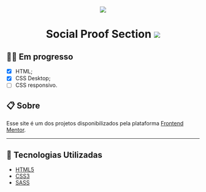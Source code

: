 <h1 align="center">
  <img src="https://ik.imagekit.io/ynow9fnvd0r/1_dWe_Ryn_omllG8E6eeuWEw_PlCu84vkv.png">
</h1>

<h1 align="center">
Social Proof Section

  <img src="https://ik.imagekit.io/ynow9fnvd0r/36fdece3-b282-42ed-8dd6-718d247ea154_9hAOI8tp8.jfif">
</h1>

## 👨‍💻 Em progresso

- [x] HTML;
- [x] CSS Desktop;
- [ ] CSS responsivo.

## 📋 Sobre

Esse site é um dos projetos disponibilizados pela plataforma [Frontend Mentor](https://www.frontendmentor.io/challenges/profile-card-component-cfArpWshJ).

---

## 🚀 Tecnologias Utilizadas

- [HTML5](https://www.w3schools.com/html/)
- [CSS3](https://www.w3schools.com/css/)
- [SASS](https://sass-lang.com/)
